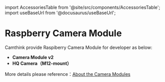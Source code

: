 import AccessoriesTable from '@site/src/components/AccessoriesTable';
import useBaseUrl from '@docusaurus/useBaseUrl';

# Raspberry Camera Module

Camthink provide Raspiberry Camera Module for developer as below:

- **Camera Module v2**
- **HQ Camera（M12-mount）**

More details please reference：[About the Camera Modules](https://www.raspberrypi.com/documentation/accessories/camera.html#hardware-specification)

